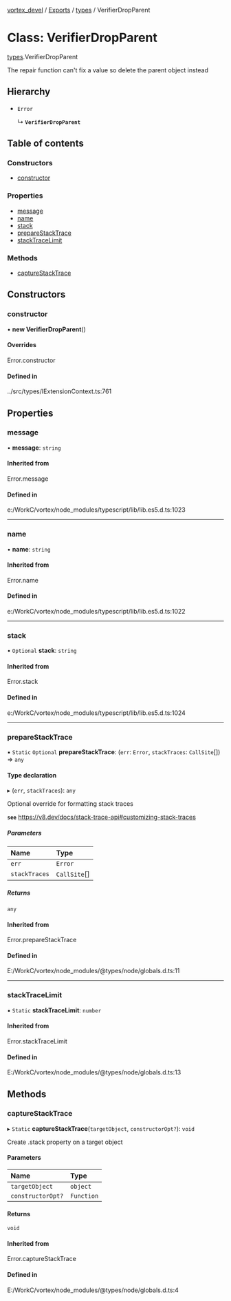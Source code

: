 [vortex_devel](../README.md) / [Exports](../modules.md) / [types](../modules/types.md) / VerifierDropParent

# Class: VerifierDropParent

[types](../modules/types.md).VerifierDropParent

The repair function can't fix a value so delete the parent object instead

## Hierarchy

- `Error`

  ↳ **`VerifierDropParent`**

## Table of contents

### Constructors

- [constructor](types.VerifierDropParent.md#constructor)

### Properties

- [message](types.VerifierDropParent.md#message)
- [name](types.VerifierDropParent.md#name)
- [stack](types.VerifierDropParent.md#stack)
- [prepareStackTrace](types.VerifierDropParent.md#preparestacktrace)
- [stackTraceLimit](types.VerifierDropParent.md#stacktracelimit)

### Methods

- [captureStackTrace](types.VerifierDropParent.md#capturestacktrace)

## Constructors

### constructor

• **new VerifierDropParent**()

#### Overrides

Error.constructor

#### Defined in

../src/types/IExtensionContext.ts:761

## Properties

### message

• **message**: `string`

#### Inherited from

Error.message

#### Defined in

e:/WorkC/vortex/node_modules/typescript/lib/lib.es5.d.ts:1023

___

### name

• **name**: `string`

#### Inherited from

Error.name

#### Defined in

e:/WorkC/vortex/node_modules/typescript/lib/lib.es5.d.ts:1022

___

### stack

• `Optional` **stack**: `string`

#### Inherited from

Error.stack

#### Defined in

e:/WorkC/vortex/node_modules/typescript/lib/lib.es5.d.ts:1024

___

### prepareStackTrace

▪ `Static` `Optional` **prepareStackTrace**: (`err`: `Error`, `stackTraces`: `CallSite`[]) => `any`

#### Type declaration

▸ (`err`, `stackTraces`): `any`

Optional override for formatting stack traces

**`see`** https://v8.dev/docs/stack-trace-api#customizing-stack-traces

##### Parameters

| Name | Type |
| :------ | :------ |
| `err` | `Error` |
| `stackTraces` | `CallSite`[] |

##### Returns

`any`

#### Inherited from

Error.prepareStackTrace

#### Defined in

E:/WorkC/vortex/node_modules/@types/node/globals.d.ts:11

___

### stackTraceLimit

▪ `Static` **stackTraceLimit**: `number`

#### Inherited from

Error.stackTraceLimit

#### Defined in

E:/WorkC/vortex/node_modules/@types/node/globals.d.ts:13

## Methods

### captureStackTrace

▸ `Static` **captureStackTrace**(`targetObject`, `constructorOpt?`): `void`

Create .stack property on a target object

#### Parameters

| Name | Type |
| :------ | :------ |
| `targetObject` | `object` |
| `constructorOpt?` | `Function` |

#### Returns

`void`

#### Inherited from

Error.captureStackTrace

#### Defined in

E:/WorkC/vortex/node_modules/@types/node/globals.d.ts:4
